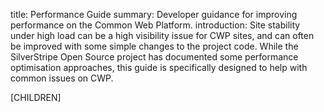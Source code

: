 title: Performance Guide
summary: Developer guidance for improving performance on the Common Web Platform.
introduction: Site stability under high load can be a high visibility issue for CWP sites, and can often be improved 
with some simple changes to the project code. While the SilverStripe Open Source project has documented some performance
optimisation approaches, this guide is specifically designed to help with common issues on CWP.

[CHILDREN]
